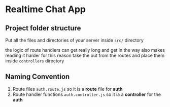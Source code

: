 # Realtime Chat App

## Project folder structure

Put all the files and directories of your server inside `src/` directory

the logic of route handlers can get really long and get in the way also makes reading it harder
for this reason take the out from the routes and place them inside `controllers` directory

## Naming Convention

1. Route files `auth.route.js` so it is a **route** file for **auth**
2. Route handler functions `auth.controller.js` so it ia a **controller** for the **auth**